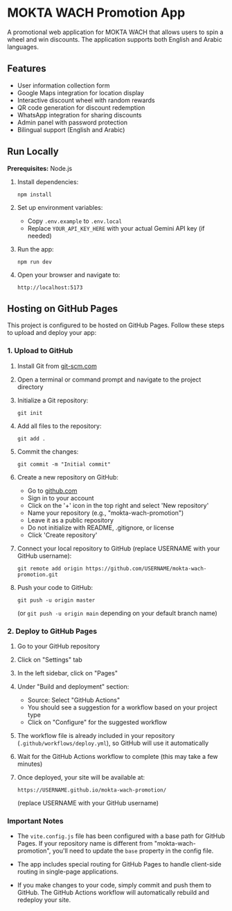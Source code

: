 # MOKTA WACH Promotion App

A promotional web application for MOKTA WACH that allows users to spin a wheel and win discounts. The application supports both English and Arabic languages.

## Features

- User information collection form
- Google Maps integration for location display
- Interactive discount wheel with random rewards
- QR code generation for discount redemption
- WhatsApp integration for sharing discounts
- Admin panel with password protection
- Bilingual support (English and Arabic)

## Run Locally

**Prerequisites:** Node.js

1. Install dependencies:
   ```
   npm install
   ```

2. Set up environment variables:
   - Copy `.env.example` to `.env.local`
   - Replace `YOUR_API_KEY_HERE` with your actual Gemini API key (if needed)

3. Run the app:
   ```
   npm run dev
   ```

4. Open your browser and navigate to:
   ```
   http://localhost:5173
   ```

## Hosting on GitHub Pages

This project is configured to be hosted on GitHub Pages. Follow these steps to upload and deploy your app:

### 1. Upload to GitHub

1. Install Git from [git-scm.com](https://git-scm.com/downloads)

2. Open a terminal or command prompt and navigate to the project directory

3. Initialize a Git repository:
   ```
   git init
   ```

4. Add all files to the repository:
   ```
   git add .
   ```

5. Commit the changes:
   ```
   git commit -m "Initial commit"
   ```

6. Create a new repository on GitHub:
   - Go to [github.com](https://github.com)
   - Sign in to your account
   - Click on the '+' icon in the top right and select 'New repository'
   - Name your repository (e.g., "mokta-wach-promotion")
   - Leave it as a public repository
   - Do not initialize with README, .gitignore, or license
   - Click 'Create repository'

7. Connect your local repository to GitHub (replace USERNAME with your GitHub username):
   ```
   git remote add origin https://github.com/USERNAME/mokta-wach-promotion.git
   ```

8. Push your code to GitHub:
   ```
   git push -u origin master
   ```
   (or `git push -u origin main` depending on your default branch name)

### 2. Deploy to GitHub Pages

1. Go to your GitHub repository

2. Click on "Settings" tab

3. In the left sidebar, click on "Pages"

4. Under "Build and deployment" section:
   - Source: Select "GitHub Actions"
   - You should see a suggestion for a workflow based on your project type
   - Click on "Configure" for the suggested workflow

5. The workflow file is already included in your repository (`.github/workflows/deploy.yml`), so GitHub will use it automatically

6. Wait for the GitHub Actions workflow to complete (this may take a few minutes)

7. Once deployed, your site will be available at:
   ```
   https://USERNAME.github.io/mokta-wach-promotion/
   ```
   (replace USERNAME with your GitHub username)

### Important Notes

- The `vite.config.js` file has been configured with a base path for GitHub Pages. If your repository name is different from "mokta-wach-promotion", you'll need to update the `base` property in the config file.

- The app includes special routing for GitHub Pages to handle client-side routing in single-page applications.

- If you make changes to your code, simply commit and push them to GitHub. The GitHub Actions workflow will automatically rebuild and redeploy your site.
